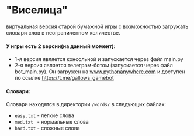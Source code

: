 # "Виселица"
виртуальная версия старой бумажной игры с возможностью загружать словари слов в неограниченном количестве.

#### У игры есть 2 версии(на данный момент):
+ 1-я версия является консольной и запускается через файл main.py
+ 2-я версия является телеграм-ботом (запускается через файл bot_main.py). Он загружен на www.pythonanywhere.com и доступен по ссылке https://t.me/gallows_gamebot


#### Cловари:
Словари находятся в директории ```/words/``` в следующих файлах:
+ ```easy.txt``` - легкие слова
+ ```med.txt ``` - нормальные слова
+ ```hard.txt``` - сложные слова

